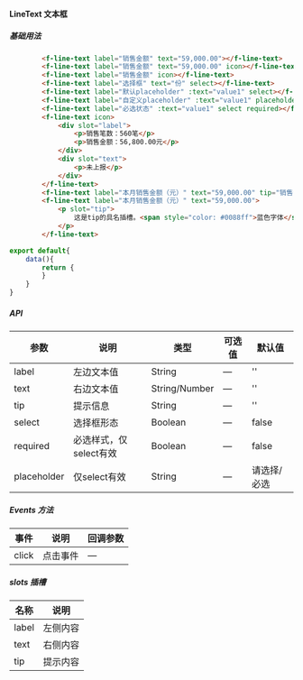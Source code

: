 #### LineText 文本框

##### 基础用法
``` html
        <f-line-text label="销售金额" text="59,000.00"></f-line-text>
        <f-line-text label="销售金额" text="59,000.00" icon></f-line-text>
        <f-line-text label="销售金额" icon></f-line-text>
        <f-line-text label="选择框" text="份" select></f-line-text>
        <f-line-text label="默认placeholder" :text="value1" select></f-line-text>
        <f-line-text label="自定义placeholder" :text="value1" placeholder="选填" select></f-line-text>
        <f-line-text label="必选状态" :text="value1" select required></f-line-text>
        <f-line-text icon>
            <div slot="label">
                <p>销售笔数：560笔</p>
                <p>销售金额：56,800.00元</p>
            </div>
            <div slot="text">
                <p>未上报</p>
            </div>
        </f-line-text>
        <f-line-text label="本月销售金额（元）" text="59,000.00" tip="销售金额最多保留两位小数，例如：30,000.00。"></f-line-text>
        <f-line-text label="本月销售金额（元）" text="59,000.00">
            <p slot="tip">
                这是tip的具名插槽。<span style="color: #0088ff">蓝色字体</span>
            </p>
        </f-line-text>
```
``` javascript
export default{
    data(){
        return {
        }
    }
}
```

##### API
 参数 | 说明 | 类型 | 可选值 | 默认值
---|---|---|--- |---
label | 左边文本值 | String | — | ''
text | 右边文本值 | String/Number | — | ''
tip | 提示信息 | String | — | ''
select | 选择框形态 | Boolean | — | false
required | 必选样式，仅select有效 | Boolean | — | false
placeholder | 仅select有效 | String | — | 请选择/必选

##### Events 方法
 事件 | 说明 | 回调参数
---|---|---
click | 点击事件 | —

##### slots 插槽
 名称 | 说明
---|---
label | 左侧内容
text | 右侧内容
tip | 提示内容
